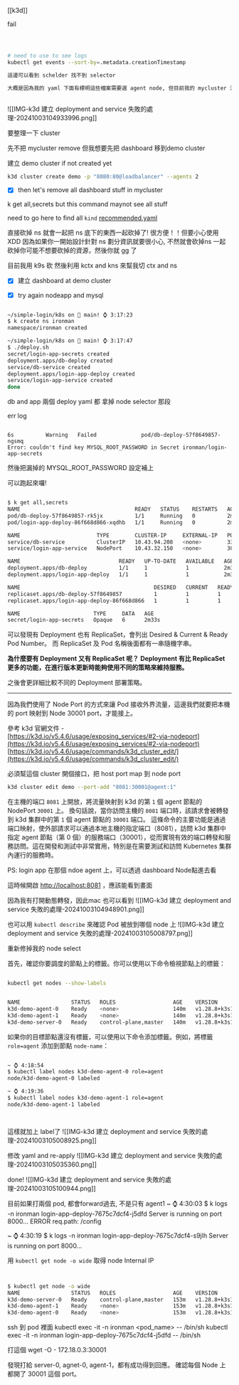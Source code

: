 [[k3d]]



fail
```sh



# need to use to see logs
kubectl get events --sort-by=.metadata.creationTimestamp

這邊可以看到 schelder 找不到 selector 

大概是因為我的 yaml 下面有標明這些檔案需要選 agent node, 但目前我的 mycluster 沒有



```
![[IMG-k3d 建立 deployment and service 失敗的處理-20241003104933996.png]]


要整理一下 cluster

先不把 mycluster remove
但我想要先把 dashboard 移到demo cluster


建立 demo cluster if not created yet
```sh
k3d cluster create demo -p "8080:80@loadbalancer" --agents 2
```


- [x] then let's remove all dashboard stuff in mycluster

k get all,secrets 
but this command maynot see all stuff


need to go here to find all `kind`
[recommended.yaml](https://raw.githubusercontent.com/kubernetes/dashboard/v2.7.0/aio/deploy/recommended.yaml)

直接砍掉 ns 就會一起把 ns 底下的東西一起砍掉了!
很方便！！但要小心使用 XDD
因為如果你一開始設計針對 ns 劃分資訊就要很小心, 不然就會砍掉ns 一起砍掉你可能不想要砍掉的資源，然後你就 gg 了

目前我用 k9s 砍
然後利用
kctx and kns 來幫我切 ctx and ns

- [x] 建立 dashboard at demo cluster

- [x] try again nodeapp and mysql
```sh

~/simple-login/k8s on  main! ⌚ 3:17:23
$ k create ns ironman
namespace/ironman created

~/simple-login/k8s on  main! ⌚ 3:17:47
$ ./deploy.sh
secret/login-app-secrets created
deployment.apps/db-deploy created
service/db-service created
deployment.apps/login-app-deploy created
service/login-app-service created
done

```

db and app 兩個 deploy yaml 都 拿掉 node selector 那段 


err log
```

6s          Warning   Failed              pod/db-deploy-57f8649857-ngsmq           
Error: couldn't find key MYSQL_ROOT_PASSWORD in Secret ironman/login-app-secrets

```

然後把漏掉的 MYSQL_ROOT_PASSWORD 設定補上

可以跑起來囉!
```sh

$ k get all,secrets
NAME                                    READY   STATUS    RESTARTS   AGE
pod/db-deploy-57f8649857-rk5jx          1/1     Running   0          2m32s
pod/login-app-deploy-86f668d866-xqdhb   1/1     Running   0          2m32s

NAME                        TYPE        CLUSTER-IP     EXTERNAL-IP   PORT(S)          AGE
service/db-service          ClusterIP   10.43.94.208   <none>        3306/TCP         2m32s
service/login-app-service   NodePort    10.43.32.150   <none>        3000:30001/TCP   2m32s

NAME                               READY   UP-TO-DATE   AVAILABLE   AGE
deployment.apps/db-deploy          1/1     1            1           2m32s
deployment.apps/login-app-deploy   1/1     1            1           2m32s

NAME                                          DESIRED   CURRENT   READY   AGE
replicaset.apps/db-deploy-57f8649857          1         1         1       2m32s
replicaset.apps/login-app-deploy-86f668d866   1         1         1       2m32s

NAME                       TYPE     DATA   AGE
secret/login-app-secrets   Opaque   6      2m33s

```



可以發現有 Deployment 也有 ReplicaSet，會列出 Desired & Current & Ready Pod Number。
而 ReplicaSet 及 Pod 名稱後面都有一串隨機字串。

**為什麼要有 Deployment 又有 ReplicaSet 呢？**
**Deployment 有比 ReplicaSet 更多的功能，在進行版本更新時能夠使用不同的策略來維持服務。**

之後會更詳細比較不同的 Deployment 部署策略。



---


因為我們使用了 Node Port 的方式來讓 Pod 接收外界流量，這邊我們就要把本機的 port 映射到 Node 30001 port，才能接上。

參考 k3d 官網文件 -  
[https://k3d.io/v5.4.6/usage/exposing_services/#2-via-nodeport](https://k3d.io/v5.4.6/usage/exposing_services/#2-via-nodeport)  
[https://k3d.io/v5.4.6/usage/commands/k3d_cluster_edit/](https://k3d.io/v5.4.6/usage/commands/k3d_cluster_edit/)

必須幫這個 cluster 開個接口，把 host port map 到 node port


```bash
k3d cluster edit demo --port-add "8081:30001@agent:1"
```

在主機的端口 `8081` 上開放，將流量映射到 k3d 的第 `1` 個 agent 節點的 NodePort `30001` 上。
換句話說，當你訪問主機的 `8081` 端口時，該請求會被轉發到 k3d 集群中的第 `1` 個 agent 節點的 `30001` 端口。
這條命令的主要功能是通過端口映射，使外部請求可以通過本地主機的指定端口（8081），訪問 k3d 集群中指定 agent 節點（第 0 個）的服務端口（30001），從而實現有效的端口轉發和服務訪問。這在開發和測試中非常實用，特別是在需要測試和訪問 Kubernetes 集群內運行的服務時。

PS: login app 在那個 ndoe agent 上，可以透過 dashboard Node點進去看


這時候開啟 [http://localhost:8081](http://localhost:8081/) ，應該能看到畫面


因為我有打開動態轉發，因此mac 也可以看到
![[IMG-k3d 建立 deployment and service 失敗的處理-20241003104948901.png]]


也可以用 `kubectl describe` 來確認 Pod 被放到哪個 node 上
![[IMG-k3d 建立 deployment and service 失敗的處理-20241003105008797.png]]


重新修掉我的 node select

首先，確認你要調度的節點上的標籤。你可以使用以下命令檢視節點上的標籤：

```sh

kubectl get nodes --show-labels


NAME                STATUS   ROLES                  AGE    VERSION        LABELS
k3d-demo-agent-0    Ready    <none>                 140m   v1.28.8+k3s1   beta.kubernetes.io/arch=amd64,beta.kubernetes.io/instance-type=k3s,beta.kubernetes.io/os=linux,kubernetes.io/arch=amd64,kubernetes.io/hostname=k3d-demo-agent-0,kubernetes.io/os=linux,node.kubernetes.io/instance-type=k3s
k3d-demo-agent-1    Ready    <none>                 140m   v1.28.8+k3s1   beta.kubernetes.io/arch=amd64,beta.kubernetes.io/instance-type=k3s,beta.kubernetes.io/os=linux,kubernetes.io/arch=amd64,kubernetes.io/hostname=k3d-demo-agent-1,kubernetes.io/os=linux,node.kubernetes.io/instance-type=k3s
k3d-demo-server-0   Ready    control-plane,master   140m   v1.28.8+k3s1   beta.kubernetes.io/arch=amd64,beta.kubernetes.io/instance-type=k3s,beta.kubernetes.io/os=linux,kubernetes.io/arch=amd64,kubernetes.io/hostname=k3d-demo-server-0,kubernetes.io/os=linux,node-role.kubernetes.io/control-plane=true,node-role.kubernetes.io/master=true,node.kubernetes.io/instance-type=k3s


```

如果你的目標節點還沒有標籤，可以使用以下命令添加標籤。例如，將標籤 `role=agent` 添加到節點 `node-name`：

```sh

~ ⌚ 4:18:54
$ kubectl label nodes k3d-demo-agent-0 role=agent
node/k3d-demo-agent-0 labeled

~ ⌚ 4:19:36
$ kubectl label nodes k3d-demo-agent-1 role=agent
node/k3d-demo-agent-1 labeled




```

這樣就加上 label了
![[IMG-k3d 建立 deployment and service 失敗的處理-20241003105008925.png]]

修改 yaml and re-apply
![[IMG-k3d 建立 deployment and service 失敗的處理-20241003105035360.png]]

done!
![[IMG-k3d 建立 deployment and service 失敗的處理-20241003105100944.png]]



目前如果打兩個 pod, 都會forward過去, 不是只有 agent1
~ ⌚ 4:30:03
$ k logs -n ironman login-app-deploy-7675c7dcf4-j5dfd
Server is running on port 8000...
ERROR req.path:  /config

~ ⌚ 4:30:19
$ k logs -n ironman login-app-deploy-7675c7dcf4-s9jlh
Server is running on port 8000...


用 `kubectl get node -o wide` 取得 node Internal IP

```sh


$ kubectl get node -o wide
NAME                STATUS   ROLES                  AGE    VERSION        INTERNAL-IP   EXTERNAL-IP   OS-IMAGE           KERNEL-VERSION   CONTAINER-RUNTIME
k3d-demo-server-0   Ready    control-plane,master   153m   v1.28.8+k3s1   172.18.0.2    <none>        K3s v1.28.8+k3s1   6.5.0-1022-gcp   containerd://1.7.11-k3s2
k3d-demo-agent-1    Ready    <none>                 153m   v1.28.8+k3s1   172.18.0.3    <none>        K3s v1.28.8+k3s1   6.5.0-1022-gcp   containerd://1.7.11-k3s2
k3d-demo-agent-0    Ready    <none>                 153m   v1.28.8+k3s1   172.18.0.4    <none>        K3s v1.28.8+k3s1   6.5.0-1022-gcp   containerd://1.7.11-k3s2


```


ssh 到 pod 裡面
kubectl exec -it -n ironman <pod_name> -- /bin/sh
kubectl exec -it -n ironman login-app-deploy-7675c7dcf4-j5dfd -- /bin/sh

打這個
wget -O - 172.18.0.3:30001

發現打給 server-0, agnet-0, agent-1，都有成功得到回應。
確認每個 Node 上都開了 30001 這個 port。